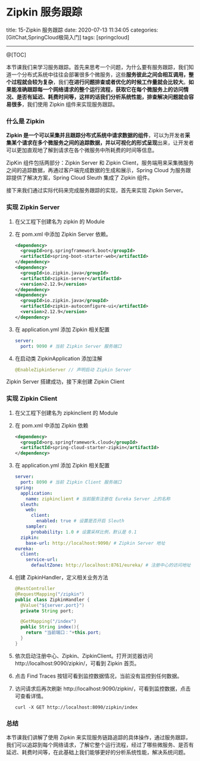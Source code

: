 # Zipkin 服务跟踪

title: 15-Zipkin 服务跟踪
date: 2020-07-13 11:34:05
categories: [GitChat,SpringCloud极简入门]
tags: [springcloud]

---

@[TOC]

本节课我们来学习服务跟踪。首先来思考一个问题，为什么要有服务跟踪，我们知道一个分布式系统中往往会部署很多个微服务，这些**服务彼此之间会相互调用，整个过程就会较为复杂**，我们**在进行问题排查或者优化的时候工作量就会比较大**。**如果能准确跟踪每一个网络请求的整个运行流程，获取它在每个微服务上的访问情况、是否有延迟、耗费时间等，这样的话我们分析系统性能，排查解决问题就会容易很多**，我们使用 Zipkin 组件来实现服务跟踪。

### 什么是 Zipkin
**Zipkin 是一个可以采集并且跟踪分布式系统中请求数据的组件**，可以为开发者**采集某个请求在多个微服务之间的追踪数据，并以可视化的形式呈现**出来，让开发者可以更加直观地了解到请求在各个微服务中所耗费的时间等信息。

ZipKin 组件包括两部分：Zipkin Server 和 Zipkin Client，服务端用来采集微服务之间的追踪数据，再通过客户端完成数据的生成和展示，Spring Cloud 为服务跟踪提供了解决方案，Spring Cloud Sleuth 集成了 Zipkin 组件。

接下来我们通过实际代码来完成服务跟踪的实现，首先来实现 Zipkin Server。

### 实现 Zipkin Server

1. 在父工程下创建名为 zipkin 的 Module

2. 在 pom.xml 中添加 Zipkin Server 依赖。

   ```xml
   <dependency>
     <groupId>org.springframework.boot</groupId>
     <artifactId>spring-boot-starter-web</artifactId>
   </dependency>
   <dependency>
     <groupId>io.zipkin.java</groupId>
     <artifactId>zipkin-server</artifactId>
     <version>2.12.9</version>
   </dependency>
   <dependency>
     <groupId>io.zipkin.java</groupId>
     <artifactId>zipkin-autoconfigure-ui</artifactId>
     <version>2.12.9</version>
   </dependency>
   ```

3. 在 application.yml 添加 Zipkin 相关配置

   ```yaml
   server:
     port: 9090 # 当前 Zipkin Server 服务端口
   ```

4. 在启动类 ZipkinApplication 添加注解

   ```java
   @EnableZipkinServer // 声明启动 Zipkin Server
   ```

Zipkin Server 搭建成功，接下来创建 Zipkin Client

### 实现 Zipkin Client

1. 在父工程下创建名为 zipkinclient 的 Module

2. 在 pom.xml 中添加 Zipkin 依赖

   ```xml
   <dependency>
     <groupId>org.springframework.cloud</groupId>
     <artifactId>spring-cloud-starter-zipkin</artifactId>
   </dependency>
   ```

3. 在 application.yml 添加 Zipkin 相关配置

   ```yaml
   server:
     port: 8090 # 当前 Zipkin Client 服务端口
   spring:
     application:
       name: zipkinclient # 当前服务注册在 Eureka Server 上的名称
     sleuth:
       web:
         client:
           enabled: true # 设置是否开启 Sleuth
       sampler:
         probability: 1.0 # 设置采样比例，默认是 0.1
     zipkin:
       base-url: http://localhost:9090/ # Zipkin Server 地址
   eureka:
     client:
       service-url:
         defaultZone: http://localhost:8761/eureka/ # 注册中心的访问地址
   ```

4. 创建 ZipkinHandler，定义相关业务方法

   ```java
   @RestController
   @RequestMapping("/zipkin")
   public class ZipkinHandler {
     @Value("${server.port}")
     private String port;
   
     @GetMapping("/index")
     public String index(){
       return "当前端口："+this.port;
     }
   }
   ```

5. 依次启动注册中心、Zipkin、ZipkinClient。打开浏览器访问 http://localhost:9090/zipkin/，可看到 Zipkin 首页。

6. 点击 Find Traces 按钮可看到监控数据情况，当前没有监控到任何数据。

7. 访问请求后再次刷新 http://localhost:9090/zipkin/，可看到监控数据，点击可查看详情。

   ```shell
   curl -X GET http://localhost:8090/zipkin/index
   ```

### 总结
本节课我们讲解了使用 Zipkin 来实现服务链路追踪的具体操作，通过服务跟踪，我们可以追踪到每个网络请求，了解它整个运行流程，经过了哪些微服务、是否有延迟、耗费时间等，在此基础上我们能够更好的分析系统性能，解决系统问题。